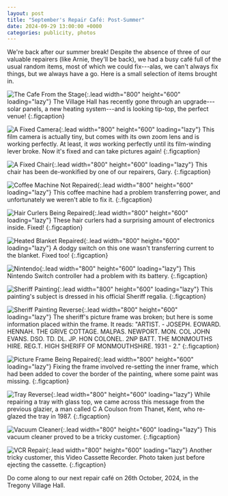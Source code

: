 ```yaml
---
layout: post
title: "September's Repair Café: Post-Summer"
date: 2024-09-29 13:00:00 +0000
categories: publicity, photos
---
```


We're back after our summer break! Despite the absence of three of our valuable repairers (like Arnie, they'll be back), we had a busy café full of the usual random items, most of which we could fix---alas, we can't always fix things, but we always have a go. Here is a small selection of items brought in.

![The Cafe From the Stage](/assets/mayRepairs/cafe_from_stage.jpeg){:.lead width="800" height="600" loading="lazy"}
The Village Hall has recently gone through an upgrade---solar panels, a new heating system---and is looking tip-top, the perfect venue!
{:.figcaption}

![A Fixed Camera](/assets/mayRepairs/camera_fixed.jpeg){:.lead width="800" height="600" loading="lazy"}
This film camera is actually tiny, but comes with its own zoom lens and is working perfectly. At least, it *was* working perfectly until its film-winding lever broke. Now it's fixed and can take pictures again!
{:.figcaption}

![A Fixed Chair](/assets/mayRepairs/chair.jpeg){:.lead width="800" height="600" loading="lazy"}
This chair has been de-wonkified by one of our repairers, Gary.
{:.figcaption}

![Coffee Machine Not Repaired](/assets/mayRepairs/coffee_machine.jpeg){:.lead width="800" height="600" loading="lazy"}
This coffee machine had a problem transferring power, and unfortunately we weren't able to fix it.
{:.figcaption}

![Hair Curlers Being Repaired](/assets/mayRepairs/hair_curlers.jpeg){:.lead width="800" height="600" loading="lazy"}
These hair curlers had a surprising amount of electronics inside. Fixed!
{:.figcaption}

![Heated Blanket Repaired](/assets/mayRepairs/heated_blanket.jpeg){:.lead width="800" height="600" loading="lazy"}
A dodgy switch on this one wasn't transferring current to the blanket. Fixed too!
{:.figcaption}

![Nintendo](/assets/mayRepairs/nintendo.jpeg){:.lead width="800" height="600" loading="lazy"}
This Nintendo Switch controller had a problem with its battery.
{:.figcaption}

![Sheriff Painting](/assets/mayRepairs/sheriff_painting.jpeg){:.lead width="800" height="600" loading="lazy"}
This painting's subject is dressed in his official Sheriff regalia.
{:.figcaption}

![Sheriff Painting Reverse](/assets/mayRepairs/sheriff_reverse.jpeg){:.lead width="800" height="600" loading="lazy"}
The sheriff's picture frame was broken; but here is some information placed within the frame. It reads: "ARTIST. - JOSEPH. EOWARD. HENNAH. THE GRIVE COTTAGE. MALPAS. NEWPORT. MON. COL JOHN EVANS. DSO. TD. DL. JP. HON COLONEL. 2NP BATT. THE MONMOUTHS HIRE. REG.T. HIGH SHERIFF OF MONMOUTHSHiRE. 1931 - 2."
{:.figcaption}

![Picture Frame Being Repaired](/assets/mayRepairs/frame_repair.jpeg){:.lead width="800" height="600" loading="lazy"}
Fixing the frame involved re-setting the inner frame, which had been added to cover the border of the painting, where some paint was missing.
{:.figcaption}

![Tray Reverse](/assets/mayRepairs/tray_reverse.jpeg){:.lead width="800" height="600" loading="lazy"}
While repairing a tray with glass top, we came across this message from the previous glazier, a man called C A Coulson from Thanet, Kent, who re-glazed the tray in 1987. 
{:.figcaption}

![Vacuum Cleaner](/assets/mayRepairs/vacuum_cleaner.jpeg){:.lead width="800" height="600" loading="lazy"}
This vacuum cleaner proved to be a tricky customer.
{:.figcaption}

![VCR Repair](/assets/mayRepairs/vcr.jpeg){:.lead width="800" height="600" loading="lazy"}
Another tricky customer, this Video Cassette Recorder. Photo taken just before ejecting the cassette.
{:.figcaption}

Do come along to our next repair café on 26th October, 2024, in the Tregony Village Hall.

